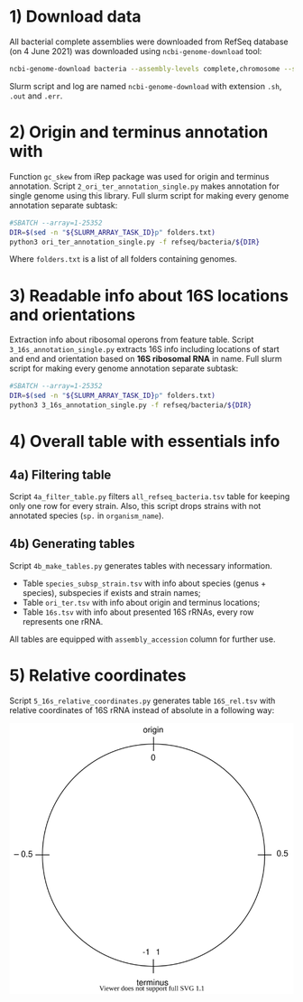 # 1) Download data

All bacterial complete assemblies were downloaded from RefSeq database (on 4 June 2021) was downloaded using `ncbi-genome-download` tool:

```bash
ncbi-genome-download bacteria --assembly-levels complete,chromosome --section refseq --formats fasta,rna-fasta,assembly-report,assembly-stats --parallel 32 --metadata-table all_refseq_bacteria.tsv --human-readable
```

Slurm script and log are named `ncbi-genome-download` with extension `.sh`, `.out` and `.err`. 

# 2) Origin and terminus annotation with

Function `gc_skew` from iRep package was used for origin and terminus annotation.
Script `2_ori_ter_annotation_single.py` makes annotation for single genome using this library.
Full slurm script for making every genome annotation separate subtask:

```bash
#SBATCH --array=1-25352
DIR=$(sed -n "${SLURM_ARRAY_TASK_ID}p" folders.txt)
python3 ori_ter_annotation_single.py -f refseq/bacteria/${DIR}
```

Where `folders.txt` is a list of all folders containing genomes.

# 3) Readable info about 16S locations and orientations

Extraction info about ribosomal operons from feature table.
Script `3_16s_annotation_single.py` extracts 16S info including locations of start and end and orientation based on **16S ribosomal RNA** in name.
Full slurm script for making every genome annotation separate subtask:

```bash
#SBATCH --array=1-25352
DIR=$(sed -n "${SLURM_ARRAY_TASK_ID}p" folders.txt)
python3 3_16s_annotation_single.py -f refseq/bacteria/${DIR}
```

# 4) Overall table with essentials info

## 4a) Filtering table

Script `4a_filter_table.py` filters `all_refseq_bacteria.tsv` table for keeping only one row for every strain.
Also, this script drops strains with not annotated species (`sp.` in `organism_name`).

## 4b) Generating tables

Script `4b_make_tables.py` generates tables with necessary information.
* Table `species_subsp_strain.tsv` with info about species (genus + species), subspecies if exists and strain names;
* Table `ori_ter.tsv` with info about origin and terminus locations;
* Table `16s.tsv` with info about presented 16S rRNAs, every row represents one rRNA.

All tables are equipped with `assembly_accession` column for further use.


# 5) Relative coordinates

Script `5_16s_relative_coordinates.py` generates table `16S_rel.tsv` with relative coordinates of 16S rRNA instead of absolute in a following way:

![Relative coordinates](figs/rel_coords.svg)
